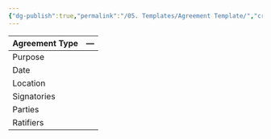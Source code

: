 ```yaml
---
{"dg-publish":true,"permalink":"/05. Templates/Agreement Template/","created":"2025-09-02T22:23:18.388-04:00","updated":"2025-09-02T22:35:29.336-04:00"}
---
```



| **Agreement Type** | —   |
| ------------------ | --- |
| Purpose            |     |
| Date               |     |
| Location           |     |
| Signatories        |     |
| Parties            |     |
| Ratifiers          |     |
